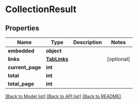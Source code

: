 # CollectionResult

## Properties
Name | Type | Description | Notes
------------ | ------------- | ------------- | -------------
**embedded** | **object** |  | 
**links** | [**TabLinks**](TabLinks.md) |  | [optional] 
**current_page** | **int** |  | 
**total** | **int** |  | 
**total_page** | **int** |  | 

[[Back to Model list]](../README.md#documentation-for-models) [[Back to API list]](../README.md#documentation-for-api-endpoints) [[Back to README]](../README.md)


